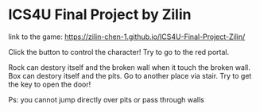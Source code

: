 # ICS4U Final Project by Zilin
link to the game:
https://zilin-chen-1.github.io/ICS4U-Final-Project-Zilin/

Click the button to control the character!
Try to go to the red portal.

Rock can destory itself and the broken wall when it touch the broken wall.
Box can destory itself and the pits.
Go to another place via stair.
Try to get the key to open the door!

Ps: you cannot jump directly over pits or pass through walls